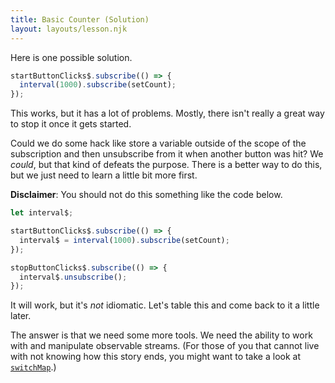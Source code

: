 ```yaml
---
title: Basic Counter (Solution)
layout: layouts/lesson.njk
---
```


Here is one possible solution.

```js
startButtonClicks$.subscribe(() => {
  interval(1000).subscribe(setCount);
});
```

This works, but it has a lot of problems. Mostly, there isn't really a great way to stop it once it gets started.

Could we do some hack like store a variable outside of the scope of the subscription and then unsubscribe from it when another button was hit? We _could_, but that kind of defeats the purpose. There is a better way to do this, but we just need to learn a little bit more first.

**Disclaimer**: You should not do this something like the code below.

```js
let interval$;

startButtonClicks$.subscribe(() => {
  interval$ = interval(1000).subscribe(setCount);
});

stopButtonClicks$.subscribe(() => {
  interval$.unsubscribe();
});
```

It will work, but it's _not_ idiomatic. Let's table this and come back to it a little later.

The answer is that we need some more tools. We need the ability to work with and manipulate observable streams. (For those of you that cannot live with not knowing how this story ends, you might want to take a look at [`switchMap`](/lessons/switch-map).)
